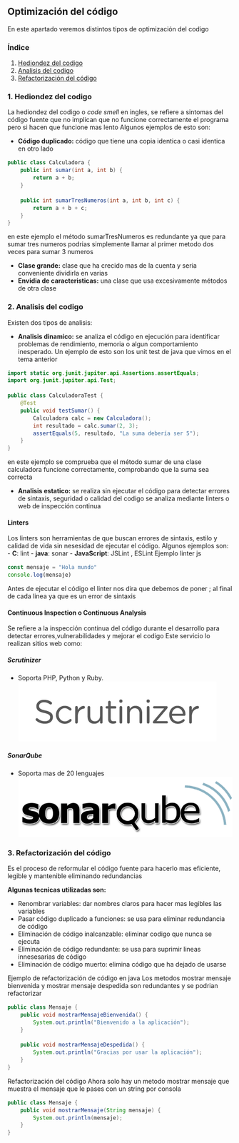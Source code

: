 ## Optimización del código
En este apartado veremos distintos tipos de optimización del codigo

### Índice

1. [Hediondez del codigo](#1-hediondez-del-codigo)
2. [Analisis del codigo](#2-analisis-del-codigo)
3. [Refactorización del código](#3-refactorización-del-código)

### 1. Hediondez del codigo
La hediondez del codigo o *code smell* en ingles, se refiere a sintomas del código fuente que no implican que no funcione 
correctamente el programa pero si hacen que funcione mas lento
Algunos ejemplos de esto son:

- **Código duplicado:** código que tiene una copia identica o casi identica en otro lado
~~~java
public class Calculadora {
    public int sumar(int a, int b) {
        return a + b;
    }

    public int sumarTresNumeros(int a, int b, int c) {
        return a + b + c;
    }
}

~~~
en este ejemplo el método sumarTresNumeros es redundante ya que para sumar tres numeros podrias simplemente llamar
al primer metodo dos veces para sumar 3 numeros
- **Clase grande:** clase que ha crecido mas de la cuenta y seria conveniente dividirla en varias
- **Envidia de caracteristicas:** una clase que usa excesivamente métodos de otra clase

### 2. Analisis del codigo

Existen dos tipos de analisis:

- **Analisis dinamico:** se analiza el código en ejecución para identificar problemas de rendimiento, memoria o algun
comportamiento inesperado. Un ejemplo de esto son los unit test de java que vimos en el tema anterior
~~~java
import static org.junit.jupiter.api.Assertions.assertEquals;
import org.junit.jupiter.api.Test;

public class CalculadoraTest {
    @Test
    public void testSumar() {
        Calculadora calc = new Calculadora();
        int resultado = calc.sumar(2, 3);
        assertEquals(5, resultado, "La suma debería ser 5");
    }
}

~~~

en este ejemplo se comprueba que el método sumar de una clase calculadora funcione correctamente, comprobando que la suma sea
correcta
- **Analisis estatico:** se realiza sin ejecutar el código para detectar errores de sintaxis, seguridad o calidad del codigo
se analiza mediante linters o web de inspección continua 

#### Linters
Los linters son herramientas de que buscan errores de sintaxis, estilo y calidad de vida sin nesesidad de ejecutar
el código. Algunos ejemplos son:
		- **C**: lint
		- **java**: sonar
		- **JavaScript**: JSLint , ESLint
Ejemplo linter js
~~~javaScript
const mensaje = "Hola mundo"
console.log(mensaje)
~~~
Antes de ejecutar el código el linter nos dira que debemos de poner ; al final de cada linea ya que es un error de sintaxis 

####  Continuous Inspection o Continuous Analysis

Se refiere a la inspección continua del código durante el desarrollo para detectar errores,vulnerabilidades y mejorar el codigo
Este servicio lo realizan sitios web como:

##### Scrutinizer

- Soporta PHP, Python y Ruby.
![Scrutinizer](Imagenes/scrutinizer.jpg)

##### SonarQube

- Soporta mas de 20 lenguajes
![SonarQube](Imagenes/sonarqube.png)

### 3. Refactorización del código

Es el proceso de reformular el código fuente para hacerlo mas eficiente, legible y mantenible eliminando redundancias

**Algunas tecnicas utilizadas son:**

- Renombrar variables: dar nombres claros para hacer mas legibles las variables
- Pasar código duplicado a funciones: se usa para eliminar redundancia de código
- Eliminación de código inalcanzable: eliminar codigo que nunca se ejecuta
- Eliminación de código redundante: se usa para suprimir lineas innesesarias de código
- Eliminación de código muerto: elimina código que ha dejado de usarse

Ejemplo de refactorización de código en java
Los metodos mostrar mensaje bienvenida y mostrar mensaje despedida son redundantes y se podrian refactorizar
~~~java
public class Mensaje {
    public void mostrarMensajeBienvenida() {
        System.out.println("Bienvenido a la aplicación");
    }

    public void mostrarMensajeDespedida() {
        System.out.println("Gracias por usar la aplicación");
    }
}

~~~
Refactorización del código
Ahora solo hay un metodo mostrar mensaje que muestra el mensaje que le pases con un string por consola
~~~java
public class Mensaje {
    public void mostrarMensaje(String mensaje) {
        System.out.println(mensaje);
    }
}

~~~

